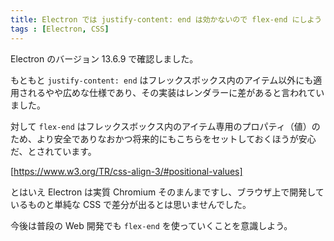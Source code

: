 ```yaml
---
title: Electron では justify-content: end は効かないので flex-end にしよう
tags : [Electron, CSS]
---
```


Electron のバージョン 13.6.9 で確認しました。

もともと `justify-content: end` はフレックスボックス内のアイテム以外にも適用されるやや広めな仕様であり、その実装はレンダラーに差があると言われていました。

対して `flex-end` はフレックスボックス内のアイテム専用のプロパティ（値）のため、より安全でありなおかつ将来的にもこちらをセットしておくほうが安心だ、とされています。

[https://www.w3.org/TR/css-align-3/#positional-values]

とはいえ Electron は実質 Chromium そのまんまですし、ブラウザ上で開発しているものと単純な CSS で差分が出るとは思いませんでした。

今後は普段の Web 開発でも `flex-end` を使っていくことを意識しよう。
